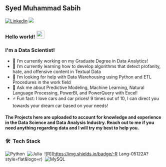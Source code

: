 ## Syed Muhammad Sabih
[![Linkedin](https://img.shields.io/badge/-LinkedIn-blue?style=flat&logo=Linkedin&logoColor=white&link=https://www.linkedin.com/in/smsabih/)](https://www.linkedin.com/in/smsabih/) ![](https://visitor-badge.glitch.me/badge?page_id=smsabih)
### Hello world! <img src="https://media.giphy.com/media/hvRJCLFzcasrR4ia7z/giphy.gif" width="25px">
### I'm a Data Scientist! 

- 🔭 I’m currently working on my Graduate Degree in Data Analytics!
- 🌱 I’m currently learning how to develop algorithms that detect profanity, hate, and offensive content in Textual Data
- 🤔 I’m looking for help with Data Warehousing using Python and ETL Procedures in the work field
- 💬 Ask me about Predictive Modeling, Machine Learning, Natural Language Processing, PowerBI, and PowerQuery with Excel!
- ⚡ Fun fact: I love cars and car prices! 9 times out of 10, I can direct you towards your dream car based on your needs!

#### The Projects here are uploaded to account for knowledge and experience in the Data Science and Data Analysis Industry. Reach out to me if you need anything regarding data and I will try my best to help you. 

###  🛠 &nbsp;Tech Stack

![Python](https://img.shields.io/badge/-Python-05122A?style=flat&logo=python)&nbsp;
![Julia](https://img.shields.io/badge/-Julia-05122A?style=flat&logo=julia)&nbsp;
![R](https://img.shields.io/badge/-R Lang-05122A?style=flat&logo=r)&nbsp;
![MySQL](https://img.shields.io/badge/-MySQL-05122A?style=flat&logo=mysql)&nbsp;
